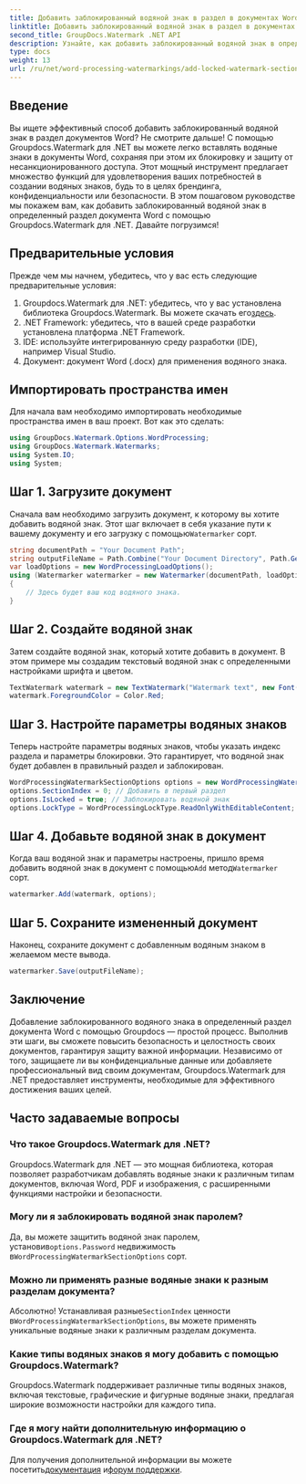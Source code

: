 ```yaml
---
title: Добавить заблокированный водяной знак в раздел в документах Word
linktitle: Добавить заблокированный водяной знак в раздел в документах Word
second_title: GroupDocs.Watermark .NET API
description: Узнайте, как добавить заблокированный водяной знак в определенный раздел документов Word с помощью Groupdocs для .NET, с помощью этого подробного пошагового руководства.
type: docs
weight: 13
url: /ru/net/word-processing-watermarkings/add-locked-watermark-section-word-docs/
---
```

## Введение
Вы ищете эффективный способ добавить заблокированный водяной знак в раздел документов Word? Не смотрите дальше! С помощью Groupdocs.Watermark для .NET вы можете легко вставлять водяные знаки в документы Word, сохраняя при этом их блокировку и защиту от несанкционированного доступа. Этот мощный инструмент предлагает множество функций для удовлетворения ваших потребностей в создании водяных знаков, будь то в целях брендинга, конфиденциальности или безопасности. В этом пошаговом руководстве мы покажем вам, как добавить заблокированный водяной знак в определенный раздел документа Word с помощью Groupdocs.Watermark для .NET. Давайте погрузимся!
## Предварительные условия
Прежде чем мы начнем, убедитесь, что у вас есть следующие предварительные условия:
1.  Groupdocs.Watermark для .NET: убедитесь, что у вас установлена библиотека Groupdocs.Watermark. Вы можете скачать его[здесь](https://releases.groupdocs.com/Watermark/net/).
2. .NET Framework: убедитесь, что в вашей среде разработки установлена платформа .NET Framework.
3. IDE: используйте интегрированную среду разработки (IDE), например Visual Studio.
4. Документ: документ Word (.docx) для применения водяного знака.
## Импортировать пространства имен
Для начала вам необходимо импортировать необходимые пространства имен в ваш проект. Вот как это сделать:
```csharp
using GroupDocs.Watermark.Options.WordProcessing;
using GroupDocs.Watermark.Watermarks;
using System.IO;
using System;
```
## Шаг 1. Загрузите документ
 Сначала вам необходимо загрузить документ, к которому вы хотите добавить водяной знак. Этот шаг включает в себя указание пути к вашему документу и его загрузку с помощью`Watermarker` сорт.
```csharp
string documentPath = "Your Document Path";
string outputFileName = Path.Combine("Your Document Directory", Path.GetFileName(documentPath));
var loadOptions = new WordProcessingLoadOptions();
using (Watermarker watermarker = new Watermarker(documentPath, loadOptions))
{
    // Здесь будет ваш код водяного знака.
}
```
## Шаг 2. Создайте водяной знак
Затем создайте водяной знак, который хотите добавить в документ. В этом примере мы создадим текстовый водяной знак с определенными настройками шрифта и цветом.
```csharp
TextWatermark watermark = new TextWatermark("Watermark text", new Font("Arial", 19));
watermark.ForegroundColor = Color.Red;
```
## Шаг 3. Настройте параметры водяных знаков
Теперь настройте параметры водяных знаков, чтобы указать индекс раздела и параметры блокировки. Это гарантирует, что водяной знак будет добавлен в правильный раздел и заблокирован.
```csharp
WordProcessingWatermarkSectionOptions options = new WordProcessingWatermarkSectionOptions();
options.SectionIndex = 0; // Добавить в первый раздел
options.IsLocked = true; // Заблокировать водяной знак
options.LockType = WordProcessingLockType.ReadOnlyWithEditableContent; // Тип замка
```
## Шаг 4. Добавьте водяной знак в документ
 Когда ваш водяной знак и параметры настроены, пришло время добавить водяной знак в документ с помощью`Add` метод`Watermarker` сорт.
```csharp
watermarker.Add(watermark, options);
```
## Шаг 5. Сохраните измененный документ
Наконец, сохраните документ с добавленным водяным знаком в желаемом месте вывода.
```csharp
watermarker.Save(outputFileName);
```
## Заключение
Добавление заблокированного водяного знака в определенный раздел документа Word с помощью Groupdocs — простой процесс. Выполнив эти шаги, вы сможете повысить безопасность и целостность своих документов, гарантируя защиту важной информации. Независимо от того, защищаете ли вы конфиденциальные данные или добавляете профессиональный вид своим документам, Groupdocs.Watermark для .NET предоставляет инструменты, необходимые для эффективного достижения ваших целей.
## Часто задаваемые вопросы
### Что такое Groupdocs.Watermark для .NET?
Groupdocs.Watermark для .NET — это мощная библиотека, которая позволяет разработчикам добавлять водяные знаки к различным типам документов, включая Word, PDF и изображения, с расширенными функциями настройки и безопасности.
### Могу ли я заблокировать водяной знак паролем?
 Да, вы можете защитить водяной знак паролем, установив`options.Password` недвижимость в`WordProcessingWatermarkSectionOptions` сорт.
### Можно ли применять разные водяные знаки к разным разделам документа?
 Абсолютно! Устанавливая разные`SectionIndex` ценности в`WordProcessingWatermarkSectionOptions`, вы можете применять уникальные водяные знаки к различным разделам документа.
### Какие типы водяных знаков я могу добавить с помощью Groupdocs.Watermark?
Groupdocs.Watermark поддерживает различные типы водяных знаков, включая текстовые, графические и фигурные водяные знаки, предлагая широкие возможности настройки для каждого типа.
### Где я могу найти дополнительную информацию о Groupdocs.Watermark для .NET?
 Для получения дополнительной информации вы можете посетить[документация](https://reference.groupdocs.com/Watermark/net/) и[форум поддержки](https://forum.groupdocs.com/c/watermark/19).